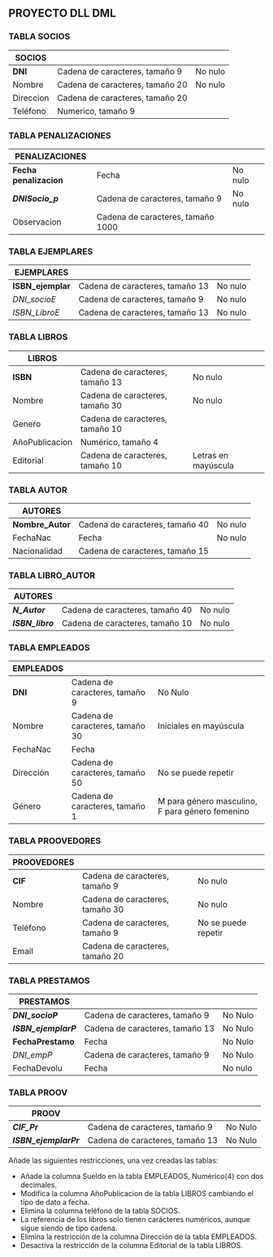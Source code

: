 ## PROYECTO DLL DML


### TABLA SOCIOS

| SOCIOS         |                                 |                |
|----------------|---------------------------------|----------------|
| **DNI**        | Cadena de caracteres, tamaño 9  | No nulo        |
| Nombre         | Cadena de caracteres, tamaño 20 | No nulo        |
| Direccion      | Cadena de caracteres, tamaño 20 |                |
| Teléfono       | Numerico, tamaño 9              |                |


### TABLA PENALIZACIONES

| PENALIZACIONES     |                                   |         |
|--------------------|-----------------------------------|---------|
| **Fecha penalizacion** | Fecha                             | No nulo |
| ***DNISocio_p***       | Cadena de caracteres, tamaño 9    | No nulo | 
| Observacion        | Cadena de caracteres, tamaño 1000 |         |
 
 
### TABLA EJEMPLARES

| EJEMPLARES        |                                 |         |
|-------------------|---------------------------------|---------|
| **ISBN_ejemplar** | Cadena de caracteres, tamaño 13 | No nulo |
| _DNI_socioE_      | Cadena de caracteres, tamaño 9  | No nulo |
| _ISBN_LibroE_     | Cadena de caracteres, tamaño 13 | No nulo |


### TABLA LIBROS

| LIBROS         |                                 |                                 |
|----------------|---------------------------------|---------------------------------|
| **ISBN**       | Cadena de caracteres, tamaño 13 | No nulo                         |
| Nombre         | Cadena de caracteres, tamaño 30 | No nulo                         |
| Genero         | Cadena de caracteres, tamaño 10 |                                 |
| AñoPublicacion | Numérico, tamaño 4              |                                 |  
| Editorial      | Cadena de caracteres, tamaño 10 | Letras en mayúscula             |


### TABLA AUTOR

| AUTORES      |                                 |         |
|--------------|---------------------------------|---------|
| **Nombre_Autor** | Cadena de caracteres, tamaño 40 | No nulo |
| FechaNac     | Fecha                           | No nulo |
| Nacionalidad | Cadena de caracteres, tamaño 15 |         |


### TABLA LIBRO_AUTOR

| AUTORES      |                                 |         |
|--------------|---------------------------------|---------|
| ***N_Autor***      | Cadena de caracteres, tamaño 40 | No nulo |
| ***ISBN_libro***     | Cadena de caracteres, tamaño 10 | No nulo |


### TABLA EMPLEADOS

| EMPLEADOS |                                 |                                                 |
|-----------|---------------------------------|-------------------------------------------------|
| **DNI**   | Cadena de caracteres, tamaño 9  | No Nulo                                         |
| Nombre    | Cadena de caracteres, tamaño 30 | Iniciales en mayúscula                          |
| FechaNac  | Fecha                           |                                                 |
| Dirección | Cadena de caracteres, tamaño 50 | No se puede repetir                             |
| Género    | Cadena de caracteres, tamaño 1  | M para género masculino, F para género femenino |


### TABLA PROOVEDORES

| PROOVEDORES |                                 |                     |
|-------------|---------------------------------|---------------------|
| **CIF**     | Cadena de caracteres, tamaño 9  | No nulo             |
| Nombre      | Cadena de caracteres, tamaño 30 | No nulo             |
| Teléfono    | Cadena de caracteres, tamaño 9  | No se puede repetir |
| Email       | Cadena de caracteres, tamaño 20 |                     |
 
 
### TABLA PRESTAMOS

| PRESTAMOS     |                                 |                 |
|---------------|---------------------------------|-----------------|
| ***DNI_socioP***   | Cadena de caracteres, tamaño 9  | No Nulo    |
| ***ISBN_ejemplarP***  | Cadena de caracteres, tamaño 13 | No Nulo    |
| **FechaPrestamo** | Fecha                     | No Nulo         |
| _DNI_empP_    | Cadena de caracteres, tamaño 9  | No Nulo         |
| FechaDevolu   | Fecha                           | No nulo         |


### TABLA PROOV

| PROOV         |                                 |                 |
|---------------|---------------------------------|-----------------|
| ***CIF_Pr***  | Cadena de caracteres, tamaño 9  | No Nulo         |
| ***ISBN_ejemplarPr***  | Cadena de caracteres, tamaño 13 | No Nulo   |



Añade las siguientes restricciones, una vez creadas las tablas:

- Añade la columna Sueldo en la tabla EMPLEADOS, Numérico(4) con dos decimales.
- Modifica la columna AñoPublicacion de la tabla LIBROS cambiando el tipo de dato a fecha.
- Elimina la columna teléfono de la tabla SOCIOS.
- La referencia de los libros solo tienen carácteres numéricos, aunque sigue siendo de tipo cadena.
- Elimina la restricción de la columna Dirección de la tabla EMPLEADOS.
- Desactiva la restricción de la columna Editorial de la tabla LIBROS.
